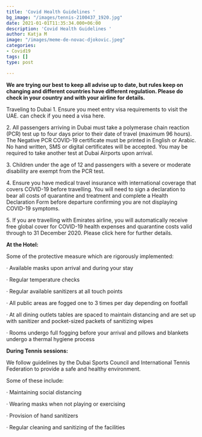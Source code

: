 ```yaml
---
title: 'Covid Health Guidelines '
bg_image: "/images/tennis-2100437_1920.jpg"
date: 2021-01-01T11:35:34.000+06:00
description: 'Covid Health Guidelines '
author: Katja M
image: "/images/meme-de-novac-djokovic.jpeg"
categories:
- Covid19
tags: []
type: post

---
```

**We are trying our best to keep all advise up to date, but rules keep on changing and different countries have different regulation. Please do check in your country and with your airline for details.**

Traveling to Dubai 1. Ensure you meet entry visa requirements to visit the UAE. can check if you need a visa here.

2\. All passengers arriving in Dubai must take a polymerase chain reaction (PCR) test up to four days prior to their date of travel (maximum 96 hours). The Negative PCR COVID-19 certificate must be printed in English or Arabic. No hand written, SMS or digital certificates will be accepted. You may be required to take another test at Dubai Airports upon arrival.

3\. Children under the age of 12 and passengers with a severe or moderate disability are exempt from the PCR test.

4\. Ensure you have medical travel insurance with international coverage that covers COVID-19 before travelling. You will need to sign a declaration to bear all costs of quarantine and treatment and complete a Health Declaration Form before departure confirming you are not displaying COVID-19 symptoms.

5\. If you are travelling with Emirates airline, you will automatically receive free global cover for COVID-19 health expenses and quarantine costs valid through to 31 December 2020. Please click here for further details.

**At the Hotel:**

Some of the protective measure which are rigorously implemented:

· Available masks upon arrival and during your stay

· Regular temperature checks

· Regular available sanitizers at all touch points

· All public areas are fogged one to 3 times per day depending on footfall

· At all dining outlets tables are spaced to maintain distancing and are set up with sanitizer and pocket-sized packets of sanitizing wipes

· Rooms undergo full fogging before your arrival and pillows and blankets undergo a thermal hygiene process

**During Tennis sessions:**

We follow guidelines by the Dubai Sports Council and International Tennis Federation to provide a safe and healthy environment.

Some of these include:

· Maintaining social distancing

· Wearing masks when not playing or exercising

· Provision of hand sanitizers

· Regular cleaning and sanitizing of the facilities